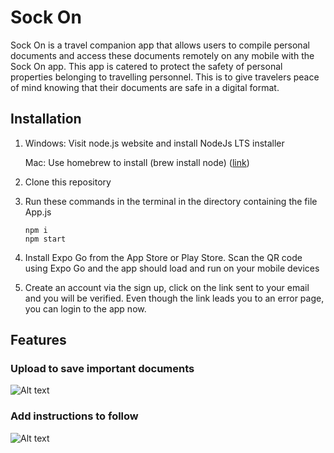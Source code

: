 # Sock On

Sock On is a travel companion app that allows users to compile personal documents and access these documents remotely on any mobile with the Sock On app. This app is catered to protect the safety of personal properties belonging to travelling personnel. This is to give travelers peace of mind knowing that their documents are safe in a digital format.

## Installation
1. Windows: Visit node.js website and install NodeJs LTS installer 

   Mac: Use homebrew to install (brew install node) ([link](https://formulae.brew.sh/formula/node))
   
2. Clone this repository 

3. Run these commands in the terminal in the directory containing the file App.js
    ```
    npm i
    npm start
    ```
4. Install Expo Go from the App Store or Play Store. Scan the QR code using Expo Go and the app should load and run on your mobile devices

5. Create an account via the sign up, click on the link sent to your email and you will be verified. Even though the link leads you to an error page, you can login to the app now.

## Features
### Upload to save important documents
![Alt text](https://media.discordapp.net/attachments/994247500116545631/995430890970808411/IMG_7266.png?width=312&height=675)

### Add instructions to follow
![Alt text](https://media.discordapp.net/attachments/994247500116545631/995430891486711938/IMG_7264.png?width=312&height=675)
